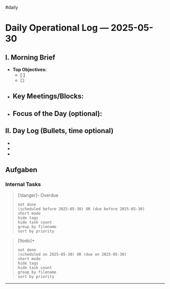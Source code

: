 #daily
# Daily Operational Log — 2025-05-30

## I. Morning Brief

- **Top Objectives:**
  - [ ]
  - [ ]
- **Key Meetings/Blocks:**
  -
- **Focus of the Day (optional):**
  -

## II. Day Log (Bullets, time optional)

-
-
-

## Aufgaben

### Internal Tasks

> [!danger]- Overdue
>```tasks
>not done
>(scheduled before 2025-05-30) OR (due before 2025-05-30)
>short mode
>hide tags
>hide task count
>group by filename
>sort by priority
>```

> [!todo]+
>```tasks
>not done
>(scheduled on 2025-05-30) OR (due on 2025-05-30)
>short mode
>hide tags
>hide task count
>group by filename
>sort by priority
>```

---
